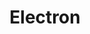 ---
title: Electron
name: Electron
isSub: true
layout: category
parent: Study
icon: <img width="64" height="64" src="https://img.icons8.com/external-creatype-outline-colourcreatype/64/external-electron-science-education-outline-creatype-outline-colourcreatype.png" alt="external-electron-science-education-outline-creatype-outline-colourcreatype"/>
color: "#E1D8F8"
---